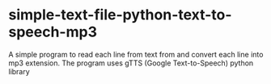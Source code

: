 # simple-text-file-python-text-to-speech-mp3

A simple program to read each line from text from and convert each line into mp3 extension.
The program uses gTTS (Google Text-to-Speech) python library
